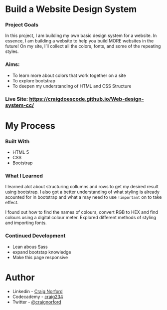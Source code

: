# Build a Website Design System
### Project Goals
In this project, I am building my own basic design system for a website. In essence, I am building a website to help you build MORE websites in the future! On my site, I’ll collect all the colors, fonts, and some of the repeating styles.

### Aims:
 - To learn more about colors that work together on a site
 - To explore bootstrap
 - To deepen my understanding of HTML and CSS Structure


### Live Site: https://craigdoescode.github.io/Web-design-system-cc/
# My Process

### Built With
 - HTML 5
 - CSS
 - Bootstrap

### What I Learned
I learned alot about structuring collumns and rows to get my desired result using bootstrap. I also got a better understanding of what styling is already acounted for in bootstrap and what a may need to use ```!important``` on to take effect.

I found out how to find the names of colours, convert RGB to HEX and find colours using a digital colour meter. Explored different methods of styling and importing fonts.
### Continued Development
- Lean abous Sass
- expand bootstap knowledge
- Make this page responsive

# Author
- Linkedin - [Craig Norford](https://www.linkedin.com/in/craig-norford-9a33838a/)
- Codecademy - [craig234](https://www.codecademy.com/profiles/Craig234)
- Twitter - [@craignorford](https://twitter.com/CraigNorford)
